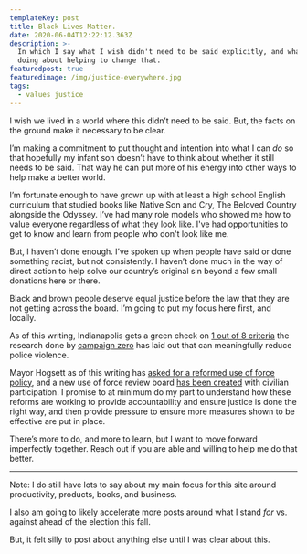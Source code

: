 ```yaml
---
templateKey: post
title: Black Lives Matter.
date: 2020-06-04T12:22:12.363Z
description: >-
  In which I say what I wish didn't need to be said explicitly, and what I'm
  doing about helping to change that.
featuredpost: true
featuredimage: /img/justice-everywhere.jpg
tags:
  - values justice
---
```

I wish we lived in a world where this didn’t need to be said. But, the facts on the ground make it necessary to be clear.

I’m making a commitment to put thought and intention into what I can *do* so that hopefully my infant son doesn’t have to think about whether it still needs to be said. That way he can put more of his energy into other ways to help make a better world.

I’m fortunate enough to have grown up with at least a high school English curriculum that studied books like Native Son and Cry, The Beloved Country alongside the Odyssey. I’ve had many role models who showed me how to value everyone regardless of what they look like. I've had opportunities to get to know and learn from people who don't look like me.

But, I haven’t done enough. I’ve spoken up when people have said or done something racist, but not consistently. I haven’t done much in the way of direct action to help solve our country’s original sin beyond a few small donations here or there.

Black and brown people deserve equal justice before the law that they are not getting across the board. I’m going to put my focus here first, and locally. 

As of this writing, Indianapolis gets a green check on [1 out of 8 criteria](https://8cantwait.org/city/indianapolis-in) the research done by [campaign zero](https://www.joincampaignzero.org/) has laid out that can meaningfully reduce police violence.

Mayor Hogsett as of this writing has [asked for a reformed use of force policy](https://twitter.com/IndyMayorJoe/status/1267548562503630848), and a new use of force review board [has been created](https://fox59.com/news/mayor-hogsett-impd-to-speak-about-ongoing-policing-reforms/) with civilian participation. I promise to at minimum do my part to understand how these reforms are working to provide accountability and ensure justice is done the right way, and then provide pressure to ensure more measures shown to be effective are put in place.

There’s more to do, and more to learn, but I want to move forward imperfectly together. Reach out if you are able and willing to help me do that better.

----

Note: I do still have lots to say about my main focus for this site around productivity, products, books, and business. 

I also am going to likely accelerate more posts around what I stand _for_ vs. against ahead of the election this fall. 

But, it felt silly to post about anything else until I was clear about this. 